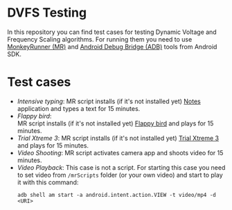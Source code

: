 # DVFS Testing 

In this repository you can find test cases for testing Dynamic Voltage and Frequency Scaling algorithms.
For running them you need to use [MonkeyRunner (MR)] and [Android Debug Bridge (ADB)] tools from Android SDK. 




# Test cases 

- _Intensive typing_:
    MR script installs (if it's not installed yet) [Notes] application and types a text for 15 minutes.
- _Flappy bird_:  
    MR script installs (if it's not installed yet) [Flappy bird] and plays for 15 minutes.
- _Trial Xtreme 3_:
    MR script installs (if it's not installed yet)
    [Trial Xtreme 3] and plays for 15 minutes.
- _Video Shooting_:
    MR script activates camera app and shoots video for 15 minutes.
- _Video Playback_:
    This case is not a script.
    For starting this case you need to set video from ```/mrScripts``` folder (or your own video) and start to play it with this command:
    ```
    adb shell am start -a android.intent.action.VIEW -t video/mp4 -d <URI>
    ```




[MonkeyRunner (MR)]: <https://developer.android.com/studio/test/monkeyrunner>

[Notes]: <https://apkpure.com/notes/com.ogden.memo>
 
[Android Debug Bridge (ADB)]: <https://developer.android.com/studio/command-line/adb>

[Flappy bird]: <https://en.wikipedia.org/wiki/Flappy_Bird>

[Trial Xtreme 3]: <https://www.youtube.com/watch?v=iGu1R090pYk&ab_channel=TouchGameplay>
